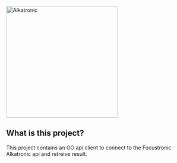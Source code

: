 <img src="https://alkatronic.focustronic.com/images/alkatronic_logo.png" width="300" alt="Alkatronic">

## What is this project?
This project contains an GO api client to connect to the Focustronic Alkatronic api and retreive result. 

